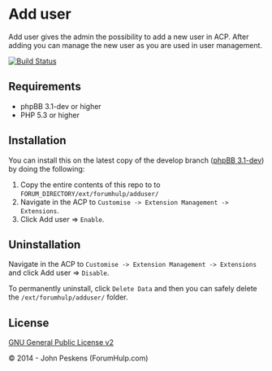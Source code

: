 Add user
===========

Add user gives the admin the possibility to add a new user in ACP. After adding you can manage the new user as you are used in user management.

[![Build Status](https://travis-ci.org/ForumHulp/adduser.svg?branch=master)](https://travis-ci.org/ForumHulp/adduser)

## Requirements
* phpBB 3.1-dev or higher
* PHP 5.3 or higher

## Installation
You can install this on the latest copy of the develop branch ([phpBB 3.1-dev](https://github.com/phpbb/phpbb3)) by doing the following:

1. Copy the entire contents of this repo to to `FORUM_DIRECTORY/ext/forumhulp/adduser/`
2. Navigate in the ACP to `Customise -> Extension Management -> Extensions`.
3. Click Add user => `Enable`.

## Uninstallation
Navigate in the ACP to `Customise -> Extension Management -> Extensions` and click Add user => `Disable`.

To permanently uninstall, click `Delete Data` and then you can safely delete the `/ext/forumhulp/adduser/` folder.

## License
[GNU General Public License v2](http://opensource.org/licenses/GPL-2.0)

© 2014 - John Peskens (ForumHulp.com)